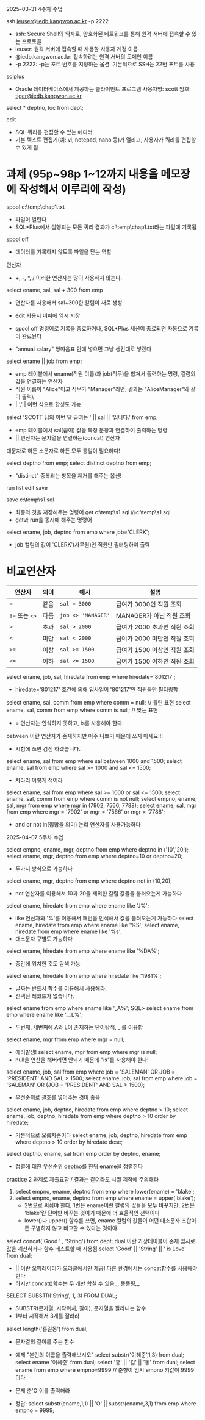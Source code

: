 2025-03-31 4주차 수업

ssh ieuser@iedb.kangwon.ac.kr -p 2222
 - ssh: Secure Shell의 약자로, 암호화된 네트워크를 통해 원격 서버에 접속할 수 있는 프로토콜
 - ieuser: 원격 서버에 접속할 때 사용할 사용자 계정 이름
 - @iedb.kangwon.ac.kr: 접속하려는 원격 서버의 도메인 이름
 - -p 2222: -p는 포트 번호를 지정하는 옵션. 기본적으로 SSH는 22번 포트를 사용
   
sqlplus 
 - Oracle 데이터베이스에서 제공하는 클라이언트 프로그램 
사용자명: scott
암호: tiger@iedb.kangwon.ac.kr

select * deptno, loc from dept;

edit
 - SQL 쿼리를 편집할 수 있는 에디터
 - 기본 텍스트 편집기(예: vi, notepad, nano 등)가 열리고, 사용자가 쿼리를 편집할 수 있게 됨

# 과제 (95p~98p 1~12까지 내용을 메모장에 작성해서 이루리에 작성) 
spool c:\temp\chap1.txt
 - 파일이 열린다
 - SQL*Plus에서 실행되는 모든 쿼리 결과가 c:\temp\chap1.txt라는 파일에 기록됩

 spool off 
  - 데이터를 기록하지 않도록 파일을 닫는 역할

연산자
 - +, -, *, / 이러한 연산자는 많이 사용하지 않는다.

select ename, sal, sal + 300 from emp
 - 연산자를 사용해서 sal+300한 칼럼이 새로 생성

- edit 사용시 버퍼에 임시 저장
- spool off 명령어로 기록을 종료하거나, SQL*Plus 세션이 종료되면 자동으로 기록이 완료된다
- "annual salary" 쌍따움표 안에 넣으면 그냥 생긴대로 넣겠다

select ename || job from emp; 
 - emp 테이블에서 ename(직원 이름)과 job(직무)을 합쳐서 출력하는 명령, 컬럼의 값을 연결하는 연산자
 - 직원 이름이 "Alice"이고 직무가 "Manager"라면, 결과는 "AliceManager"와 같이 출력\
 - | ',' | 이런 식으로 합성도 가능

select 'SCOTT 님의 이번 달 급여는 ' || sal || '입니다.' from emp;
 - emp 테이블에서 sal(급여) 값을 특정 문장과 연결하여 출력하는 명령
 - || 연산자는 문자열을 연결하는(concat) 연산자

대문자로 하든 소문자로 하든 모두 통일이 필요하다!

select deptno from emp;
select distinct deptno from emp;
 - "distinct" 중복되는 항목을 제거를 해주는 옵션!

run list edit save

save c:\temp\s1.sql
 - 최종의 것을 저장해주는 명령어
get c:\temp\s1.sql
@c:\temp\s1.sql
 - get과 run을 동시에 해주는 명령어

select ename, job, deptno from emp where job='CLERK';
 - job 컬럼의 값이 'CLERK'(사무원)인 직원만 필터링하여 출력

# 비교연산자
| 연산자 | 의미  | 예시                 | 설명                           |
|--------|-------|----------------------|--------------------------------|
| `=`    | 같음  | `sal = 3000`          | 급여가 3000인 직원 조회       |
| `!=` 또는 `<>` | 다름  | `job <> 'MANAGER'`    | MANAGER가 아닌 직원 조회      |
| `>`    | 초과  | `sal > 2000`          | 급여가 2000 초과인 직원 조회  |
| `<`    | 미만  | `sal < 2000`          | 급여가 2000 미만인 직원 조회  |
| `>=`   | 이상  | `sal >= 1500`         | 급여가 1500 이상인 직원 조회 |
| `<=`   | 이하  | `sal <= 1500`         | 급여가 1500 이하인 직원 조회 |

select ename, job, sal, hiredate from emp where hiredate='801217';
 -  hiredate='801217' 조건에 의해 입사일이 '801217'인 직원들만 필터링함

select ename, sal, comm from emp where comm = null; // 틀린 표현
select ename, sal, comm from emp where comm is null; // 맞는 표현
 - = 연산자는 인식하지 못하고, is를 사용해야 한다.

between 이란 연산자가 존재하지만 아주 나쁘기 때문에 쓰지 마세요!!!
 - 시험에 쓰면 감점 하겠습니다.

select ename, sal from emp where sal between 1000 and 1500;
select ename, sal from emp where sal >= 1000 and sal <= 1500;
 - 차라리 이렇게 적어라

select ename, sal from emp where sal >= 1000 or sal <= 1500;
select ename, sal, comm from emp where comm is not null;
select empno, ename, sal, mgr from emp where mgr in (7902, 7566, 7788);
select ename, sal, mgr from emp where mgr = '7902' or mgr = '7566' or mgr = '7788';
 - and or not in(집합을 의미) 논리 연산자를 사용가능하다





2025-04-07 5주차 수업

select empno, ename, mgr, deptno from emp where deptno in ('10','20');
select ename, mgr, deptno from emp where deptno=10 or deptno=20;
 - 두가지 방식으로 가능하다

select ename, mgr, deptno from emp where deptno not in (10,20);
 - not 연산자를 이용해서 10과 20을 제외한 칼럼 값들을 불러오는게 가능하다

select ename, hiredate from emp where ename like 'J%';
 - like 연산자와 '%'를 이용해서 패턴을 인식해서 값을 불러오는게 가능하다
select ename, hiredate from emp where ename like '%S';
select ename, hiredate from emp where ename like '%s';
 - 대소문자 구별도 가능하다

 select ename, hiredate from emp where ename like '%DA%';
  - 중간에 위치한 것도 탐색 가능

select ename, hiredate from emp where hiredate like '1981%';
 - 날짜는 반드시 함수를 이용해서 사용해라.
 - 선택된 레코드가 없습니다.

select ename from emp where ename like '_A%';
SQL> select ename from emp where ename like '__L%';
 - 두번째, 세번째에 A와 L이 존재하는 단어탐색, _ 를 이용함

select ename, mgr from emp where mgr = null;
 - 에러발생! 
select ename, mgr from emp where mgr is null;
 - null을 연산을 해버리면 안되기 때문에 "is"를 사용해야 한다!

select ename, job, sal from emp where job = 'SALEMAN' OR JOB = 'PRESIDENT' AND SAL > 1500;
select ename, job, sal from emp where job = 'SALEMAN' OR (JOB = 'PRESIDENT' AND SAL > 1500);
 - 우선순위로 괄호를 넣어주는 것이 좋음

select ename, job, deptno, hiredate from emp where deptno > 10;
select ename, job, deptno, hiredate from emp where deptno > 10 order by hiredate;
 - 기본적으로 오름차순이다
select ename, job, deptno, hiredate from emp where deptno > 10 order by hiredate desc;

select deptno, ename, sal from emp order by deptno, ename;
 - 정렬에 대한 우선순위 deptno를 한뒤 ename을 정렬한다

practice 2 과제로 제출요함 / 결과는 같더라도 시퀄 제작에 주의해라

1. select empno, ename, deptno from emp where lower(ename) = 'blake';
2. select empno, ename, deptno from emp where ename = upper('blake');
   - 2번으로 써줘야 한다, 1번은 ename이란 칼럼의 값들을 모두 바꾸지만, 2번은 'blake'란 단어만 바꾸는 것이기 때문에 더 효율적인 선택이다
   - lower()나 upper() 함수를 쓰면, ename 컬럼의 값들이 어떤 대소문자 조합이든 구별하지 않고 비교할 수 있다는 것이야.

select concat('Good ' , 'String') from dept;
dual 이란 가상테이블이 존재
임시로 값을 계산하거나 함수 테스트할 때 사용됨
select 'Good' || 'String' || ' is Love' from dual;
 - || 이란 오퍼레이터가 오라클에서만 제공! 다른 환경에서는 concat함수를 사용해야한다
 - 하지만 concat()함수는 두 개만 합칠 수 있음,,, 똥똥핑,,,

SELECT SUBSTR('String', 1, 3) FROM DUAL;
 - SUBSTR(문자열, 시작위치, 길이), 문자열을 잘라내는 함수
 - 1부터 시작해서 3개를 잘라라

select length('홍길동') from dual;
 - 문자열의 길이를 주는 함수

- 예제 "본인의 이름을 출력해보시오"
  select substr('이혜준',1,3) from dual;
  select ename '이혜준' from dual;
  select '홍' || '길' || '동' from dual;
  select ename from emp where empno=9999 // 춘향이 임시 empno 키값이 9999이다

- 문제 춘'O'이를 출력해라
- 정답: select substr(ename,1,1) || 'O' || substr(ename,3,1) from emp where empno = 9999;



